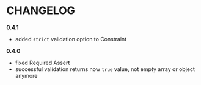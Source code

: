 # CHANGELOG

**0.4.1**

  - added `strict` validation option to Constraint

**0.4.0**

  - fixed Required Assert
  - successful validation returns now `true` value, not empty array or object anymore